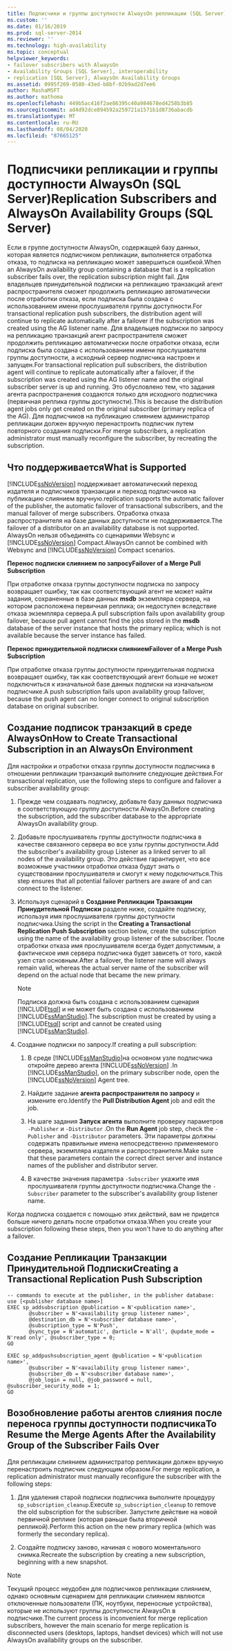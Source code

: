 ```yaml
---
title: Подписчики и группы доступности AlwaysOn репликации (SQL Server) | Документация Майкрософт
ms.custom: ''
ms.date: 01/16/2019
ms.prod: sql-server-2014
ms.reviewer: ''
ms.technology: high-availability
ms.topic: conceptual
helpviewer_keywords:
- failover subscribers with AlwaysOn
- Availability Groups [SQL Server], interoperability
- replication [SQL Server], AlwaysOn Availability Groups
ms.assetid: 0995f269-0580-43ed-b8bf-02b9ad2d7ee6
author: MashaMSFT
ms.author: mathoma
ms.openlocfilehash: 449b5ac416f2ae86395c40a984678ed4258b3b85
ms.sourcegitcommit: ad4d92dce894592a259721a1571b1d8736abacdb
ms.translationtype: MT
ms.contentlocale: ru-RU
ms.lasthandoff: 08/04/2020
ms.locfileid: "87665125"
---
```

# <a name="replication-subscribers-and-alwayson-availability-groups-sql-server"></a><span data-ttu-id="32ae8-102">Подписчики репликации и группы доступности AlwaysOn (SQL Server)</span><span class="sxs-lookup"><span data-stu-id="32ae8-102">Replication Subscribers and AlwaysOn Availability Groups (SQL Server)</span></span>
  <span data-ttu-id="32ae8-103">Если в группе доступности AlwaysOn, содержащей базу данных, которая является подписчиком репликации, выполняется отработка отказа, то подписка на репликацию может завершиться ошибкой.</span><span class="sxs-lookup"><span data-stu-id="32ae8-103">When an AlwaysOn availability group containing a database that is a replication subscriber fails over, the replication subscription might fail.</span></span> <span data-ttu-id="32ae8-104">Для владельцев принудительной подписки на репликацию транзакций агент распространителя сможет продолжить репликацию автоматически после отработки отказа, если подписка была создана с использованием имени прослушивателя группы доступности.</span><span class="sxs-lookup"><span data-stu-id="32ae8-104">For transactional replication push subscribers, the distribution agent will continue to replicate automatically after a failover if the subscription was created using the AG listener name.</span></span> <span data-ttu-id="32ae8-105">Для владельцев подписки по запросу на репликацию транзакций агент распространителя сможет продолжить репликацию автоматически после отработки отказа, если подписка была создана с использованием имени прослушивателя группы доступности, а исходный сервер подписчика настроен и запущен.</span><span class="sxs-lookup"><span data-stu-id="32ae8-105">For transactional replication pull subscribers, the distribution agent will continue to replicate automatically after a failover, if the subscription was created using the AG listener name and the original subscriber server is up and running.</span></span> <span data-ttu-id="32ae8-106">Это обусловлено тем, что задания агента распространения создаются только для исходного подписчика (первичная реплика группы доступности).</span><span class="sxs-lookup"><span data-stu-id="32ae8-106">This is because the distribution agent jobs only get created on the original subscriber (primary replica of the AG).</span></span> <span data-ttu-id="32ae8-107">Для подписчиков на публикацию слиянием администратор репликации должен вручную перенастроить подписчик путем повторного создания подписки.</span><span class="sxs-lookup"><span data-stu-id="32ae8-107">For merge subscribers, a replication administrator must manually reconfigure the subscriber, by recreating the subscription.</span></span>  
  
## <a name="what-is-supported"></a><span data-ttu-id="32ae8-108">Что поддерживается</span><span class="sxs-lookup"><span data-stu-id="32ae8-108">What is Supported</span></span>  
 [!INCLUDE[ssNoVersion](../../../includes/ssnoversion-md.md)] <span data-ttu-id="32ae8-109">поддерживает автоматический переход издателя и подписчиков транзакции и переход подписчиков на публикацию слиянием вручную.</span><span class="sxs-lookup"><span data-stu-id="32ae8-109">replication supports the automatic failover of the publisher, the automatic failover of transactional subscribers, and the manual failover of merge subscribers.</span></span> <span data-ttu-id="32ae8-110">Отработка отказа распространителя на базе данных доступности не поддерживается.</span><span class="sxs-lookup"><span data-stu-id="32ae8-110">The failover of a distributor on an availability database is not supported.</span></span> <span data-ttu-id="32ae8-111">AlwaysOn нельзя объединять со сценариями Websync и [!INCLUDE[ssNoVersion](../../../includes/ssnoversion-md.md)] Compact.</span><span class="sxs-lookup"><span data-stu-id="32ae8-111">AlwaysOn cannot be combined with Websync and [!INCLUDE[ssNoVersion](../../../includes/ssnoversion-md.md)] Compact scenarios.</span></span>  
  
 <span data-ttu-id="32ae8-112">**Перенос подписки слиянием по запросу**</span><span class="sxs-lookup"><span data-stu-id="32ae8-112">**Failover of a Merge Pull Subscription**</span></span>  
  
 <span data-ttu-id="32ae8-113">При отработке отказа группы доступности подписка по запросу возвращает ошибку, так как соответствующий агент не может найти задания, сохраненные в базе данных **msdb** экземпляра сервера, на котором расположена первичная реплика; он недоступен вследствие отказа экземпляра сервера.</span><span class="sxs-lookup"><span data-stu-id="32ae8-113">A pull subscription fails upon availability group failover, because pull agent cannot find the jobs stored in the **msdb** database of the server instance that hosts the primary replica; which is not available because the server instance has failed.</span></span>  
  
 <span data-ttu-id="32ae8-114">**Перенос принудительной подписки слиянием**</span><span class="sxs-lookup"><span data-stu-id="32ae8-114">**Failover of a Merge Push Subscription**</span></span>  
  
 <span data-ttu-id="32ae8-115">При отработке отказа группы доступности принудительная подписка возвращает ошибку, так как соответствующий агент больше не может подключиться к изначальной базе данных подписки на изначальном подписчике.</span><span class="sxs-lookup"><span data-stu-id="32ae8-115">A push subscription fails upon availability group failover, because the push agent can no longer connect to original subscription database on original subscriber.</span></span>  
  
## <a name="how-to-create-transactional-subscription-in-an-alwayson-environment"></a><span data-ttu-id="32ae8-116">Создание подписок транзакций в среде AlwaysOn</span><span class="sxs-lookup"><span data-stu-id="32ae8-116">How to Create Transactional Subscription in an AlwaysOn Environment</span></span>  
 <span data-ttu-id="32ae8-117">Для настройки и отработки отказа группы доступности подписчика в отношении репликации транзакций выполните следующие действия.</span><span class="sxs-lookup"><span data-stu-id="32ae8-117">For transactional replication, use the following steps to configure and failover a subscriber availability group:</span></span>  
  
1.  <span data-ttu-id="32ae8-118">Прежде чем создавать подписку, добавьте базу данных подписчика в соответствующую группу доступности AlwaysOn.</span><span class="sxs-lookup"><span data-stu-id="32ae8-118">Before creating the subscription, add the subscriber database to the appropriate AlwaysOn availability group.</span></span>  
  
2.  <span data-ttu-id="32ae8-119">Добавьте прослушиватель группы доступности подписчика в качестве связанного сервера во все узлы группы доступности.</span><span class="sxs-lookup"><span data-stu-id="32ae8-119">Add the subscriber's availability group Listener as a linked server to all nodes of the availability group.</span></span> <span data-ttu-id="32ae8-120">Это действие гарантирует, что все возможные участники отработки отказа будут знать о существовании прослушивателя и смогут к нему подключиться.</span><span class="sxs-lookup"><span data-stu-id="32ae8-120">This step ensures that all potential failover partners are aware of and can connect to the listener.</span></span>  
  
3.  <span data-ttu-id="32ae8-121">Используя сценарий в **Создание Репликации Транзакции Принудительной Подписки** разделе ниже, создайте подписку, используя имя прослушивателя группы доступности подписчика.</span><span class="sxs-lookup"><span data-stu-id="32ae8-121">Using the script in the **Creating a Transactional Replication Push Subscription** section below, create the subscription using the name of the availability group listener of the subscriber.</span></span> <span data-ttu-id="32ae8-122">После отработки отказа имя прослушивателя всегда будет допустимым, а фактическое имя сервера подписчика будет зависеть от того, какой узел стал основным.</span><span class="sxs-lookup"><span data-stu-id="32ae8-122">After a failover, the listener name will always remain valid, whereas the actual server name of the subscriber will depend on the actual node that became the new primary.</span></span>  
  
    > [!NOTE]  
    >  <span data-ttu-id="32ae8-123">Подписка должна быть создана с использованием сценария [!INCLUDE[tsql](../../../includes/tsql-md.md)] и не может быть создана с использованием [!INCLUDE[ssManStudio](../../../includes/ssmanstudio-md.md)].</span><span class="sxs-lookup"><span data-stu-id="32ae8-123">The subscription must be created by using a [!INCLUDE[tsql](../../../includes/tsql-md.md)] script and cannot be created using [!INCLUDE[ssManStudio](../../../includes/ssmanstudio-md.md)].</span></span>  
  
4.  <span data-ttu-id="32ae8-124">Создание подписки по запросу.</span><span class="sxs-lookup"><span data-stu-id="32ae8-124">If creating a pull subscription:</span></span>  
  
    1.  <span data-ttu-id="32ae8-125">В среде [!INCLUDE[ssManStudio](../../../includes/ssmanstudio-md.md)]на основном узле подписчика откройте дерево агента [!INCLUDE[ssNoVersion](../../../includes/ssnoversion-md.md)] .</span><span class="sxs-lookup"><span data-stu-id="32ae8-125">In [!INCLUDE[ssManStudio](../../../includes/ssmanstudio-md.md)], on the primary subscriber node, open the [!INCLUDE[ssNoVersion](../../../includes/ssnoversion-md.md)] Agent tree.</span></span>  
  
    2.  <span data-ttu-id="32ae8-126">Найдите задание **агента распространителя по запросу** и измените его.</span><span class="sxs-lookup"><span data-stu-id="32ae8-126">Identify the **Pull Distribution Agent** job and edit the job.</span></span>  
  
    3.  <span data-ttu-id="32ae8-127">На шаге задания **Запуск агента** выполните проверку параметров `-Publisher` и `-Distributor` .</span><span class="sxs-lookup"><span data-stu-id="32ae8-127">On the **Run Agent** job step, check the `-Publisher` and `-Distributor` parameters.</span></span> <span data-ttu-id="32ae8-128">Эти параметры должны содержать правильные имена непосредственно применяемого сервера, экземпляра издателя и распространителя.</span><span class="sxs-lookup"><span data-stu-id="32ae8-128">Make sure that these parameters contain the correct direct server and instance names of the publisher and distributor server.</span></span>  
  
    4.  <span data-ttu-id="32ae8-129">В качестве значения параметра `-Subscriber` укажите имя прослушивателя группы доступности подписчика.</span><span class="sxs-lookup"><span data-stu-id="32ae8-129">Change the `-Subscriber` parameter to the subscriber's availability group listener name.</span></span>  
  
 <span data-ttu-id="32ae8-130">Когда подписка создается с помощью этих действий, вам не придется больше ничего делать после отработки отказа.</span><span class="sxs-lookup"><span data-stu-id="32ae8-130">When you create your subscription following these steps, then you won't have to do anything after a failover.</span></span>  
  
## <a name="creating-a-transactional-replication-push-subscription"></a><span data-ttu-id="32ae8-131">Создание Репликации Транзакции Принудительной Подписки</span><span class="sxs-lookup"><span data-stu-id="32ae8-131">Creating a Transactional Replication Push Subscription</span></span>  
  
```  
-- commands to execute at the publisher, in the publisher database:  
use [<publisher database name>]  
EXEC sp_addsubscription @publication = N'<publication name>',   
       @subscriber = N'<availability group listener name>',   
       @destination_db = N'<subscriber database name>',   
       @subscription_type = N'Push',   
       @sync_type = N'automatic', @article = N'all', @update_mode = N'read only', @subscriber_type = 0;  
GO  
  
EXEC sp_addpushsubscription_agent @publication = N'<publication name>',   
       @subscriber = N'<availability group listener name>',   
       @subscriber_db = N'<subscriber database name>',   
       @job_login = null, @job_password = null, @subscriber_security_mode = 1;  
GO  
```  
  
## <a name="to-resume-the-merge-agents-after-the-availability-group-of-the-subscriber-fails-over"></a><span data-ttu-id="32ae8-132">Возобновление работы агентов слияния после переноса группы доступности подписчика</span><span class="sxs-lookup"><span data-stu-id="32ae8-132">To Resume the Merge Agents After the Availability Group of the Subscriber Fails Over</span></span>  
 <span data-ttu-id="32ae8-133">Для репликации слиянием администратор репликации должен вручную перенастроить подписчик следующим образом.</span><span class="sxs-lookup"><span data-stu-id="32ae8-133">For merge replication, a replication administrator must manually reconfigure the subscriber with the following steps:</span></span>  
  
1.  <span data-ttu-id="32ae8-134">Для удаления старой подписки подписчика выполните процедуру `sp_subscription_cleanup`.</span><span class="sxs-lookup"><span data-stu-id="32ae8-134">Execute `sp_subscription_cleanup` to remove the old subscription for the subscriber.</span></span> <span data-ttu-id="32ae8-135">Запустите действие на новой первичной реплике (которая раньше была вторичной репликой).</span><span class="sxs-lookup"><span data-stu-id="32ae8-135">Perform this action on the new primary replica (which was formerly the secondary replica).</span></span>  
  
2.  <span data-ttu-id="32ae8-136">Создайте подписку заново, начиная с нового моментального снимка.</span><span class="sxs-lookup"><span data-stu-id="32ae8-136">Recreate the subscription by creating a new subscription, beginning with a new snapshot.</span></span>  
  
> [!NOTE]  
>  <span data-ttu-id="32ae8-137">Текущий процесс неудобен для подписчиков репликации слиянием, однако основным сценарием для репликации слиянием являются отключенные пользователи (ПК, ноутбуки, переносные устройства), которые не используют группы доступности AlwaysOn в подписчике.</span><span class="sxs-lookup"><span data-stu-id="32ae8-137">The current process is inconvenient for merge replication subscribers, however the main scenario for merge replication is disconnected users (desktops, laptops, handset devices) which will not use AlwaysOn availability groups on the subscriber.</span></span>  
  
  
